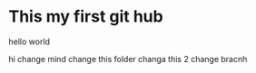 # This my first git hub

hello world

hi
change mind
change this folder
changa this 2
change bracnh
